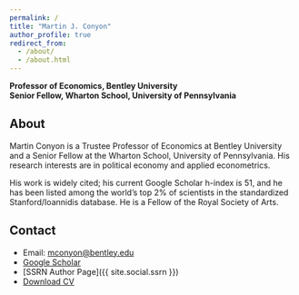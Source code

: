 ```yaml
---
permalink: /
title: "Martin J. Conyon"
author_profile: true
redirect_from: 
  - /about/
  - /about.html
---
```


**Professor of Economics, Bentley University**  
**Senior Fellow, Wharton School, University of Pennsylvania**


## About
Martin Conyon is a Trustee Professor of Economics at Bentley University and a Senior Fellow at the Wharton School, University of Pennsylvania. His research interests are in political economy and applied econometrics.

His work is widely cited; his current Google Scholar h-index is 51, and he has been listed among the world’s top 2% of scientists in the standardized Stanford/Ioannidis database. He is a Fellow of the Royal Society of Arts.

## Contact
- Email: [mconyon@bentley.edu](mailto:mconyon@bentley.edu)
- [Google Scholar](https://scholar.google.com/citations?user=nVRG_-wAAAAJ)
- [SSRN Author Page]({{ site.social.ssrn }})
- [Download CV](/files/cv.pdf)
